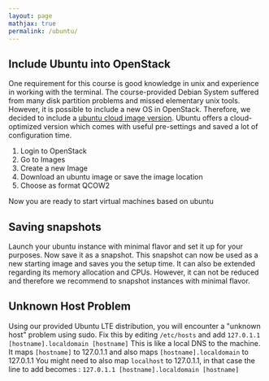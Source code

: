 ```yaml
---
layout: page
mathjax: true
permalink: /ubuntu/
---
```



## Include Ubuntu into OpenStack  

One requirement for this course is good knowledge in unix and experience in working with the terminal.
The course-provided Debian System suffered from many disk partition problems and missed elementary unix tools.
However, it is possible to include a new OS in OpenStack. 
Therefore, we decided to include a [ubuntu cloud image version](https://cloud-images.ubuntu.com/).
Ubuntu offers a cloud-optimized version which comes with useful pre-settings and saved a lot of configuration time.

1. Login to OpenStack
2. Go to Images
3. Create a new Image
4. Download an ubuntu image or save the image location
5. Choose as format QCOW2

Now you are ready to start virtual machines based on ubuntu

## Saving snapshots 

Launch your ubuntu instance with minimal flavor and set it up for your purposes. Now save it as a snapshot.
This snapshot can now be used as a new starting image and saves you the setup time. It can also be extended regarding its memory allocation and CPUs.
However, it can not be reduced and therefore we recommend to snapshot instances with minimal flavor.

## Unknown Host Problem

Using our provided Ubuntu LTE distribution, you will encounter a "unknown host" problem using sudo. 
Fix this by editing `/etc/hosts` and add `127.0.1.1 [hostname].localdomain [hostname]`
This is like a local DNS to the machine. It maps `[hostname]` to 127.0.1.1 and also maps `[hostname].localdomain` to 127.0.1.1 You might need to also map `localhost` to 127.0.1.1, in that case the line to add becomes : `127.0.1.1 [hostname].localdomain [hostname] `